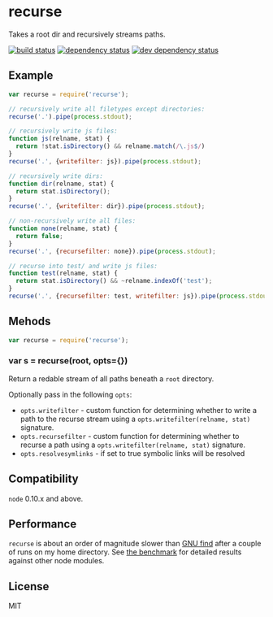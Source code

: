 recurse
=======

Takes a root dir and recursively streams paths.

[![build status](https://secure.travis-ci.org/uggedal/recurse.png)](http://travis-ci.org/uggedal/recurse)
[![dependency status](https://david-dm.org/uggedal/recurse.png)](https://david-dm.org/uggedal/recurse)
[![dev dependency status](https://david-dm.org/uggedal/recurse/dev-status.png)](https://david-dm.org/uggedal/recurse#info=devDependencies)

Example
-------

```javascript
var recurse = require('recurse');

// recursively write all filetypes except directories:
recurse('.').pipe(process.stdout);

// recursively write js files:
function js(relname, stat) {
  return !stat.isDirectory() && relname.match(/\.js$/)
}
recurse('.', {writefilter: js}).pipe(process.stdout);

// recursively write dirs:
function dir(relname, stat) {
  return stat.isDirectory();
}
recurse('.', {writefilter: dir}).pipe(process.stdout);

// non-recursively write all files:
function none(relname, stat) {
  return false;
}
recurse('.', {recursefilter: none}).pipe(process.stdout);

// recurse into test/ and write js files:
function test(relname, stat) {
  return stat.isDirectory() && ~relname.indexOf('test');
}
recurse('.', {recursefilter: test, writefilter: js}).pipe(process.stdout);
```

Mehods
------

```javascript
var recurse = require('recurse');
```

### var s = recurse(root, opts={})

Return a redable stream of all paths beneath a `root` directory.

Optionally pass in the following `opts`:

* `opts.writefilter` - custom function for determining whether to write a
  path to the recurse stream using a `opts.writefilter(relname, stat)`
  signature.
* `opts.recursefilter` - custom function for determining whether to recurse a
  path using a `opts.writefilter(relname, stat)` signature.
* `opts.resolvesymlinks` - if set to true symbolic links will be resolved

Compatibility
-------------

`node` 0.10.x and above.

Performance
-----------

`recurse` is about an order of magnitude slower than [GNU find][find]
after a couple of runs on my home directory. See [the benchmark][bench]
for detailed results against other node modules.

License
-------

MIT

[find]: http://www.gnu.org/software/findutils/
[bench]: https://github.com/uggedal/recurse/tree/master/benchmark
